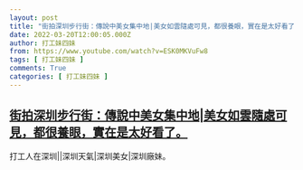```yaml
---
layout: post
title: "街拍深圳步行街：傳說中美女集中地|美女如雲隨處可見，都很養眼，實在是太好看了。"
date: 2022-03-20T12:00:05.000Z
author: 打工妹四妹
from: https://www.youtube.com/watch?v=ESK0MKVuFw8
tags: [ 打工妹四妹 ]
comments: True
categories: [ 打工妹四妹 ]
---
```

<!--1647777605000-->
[街拍深圳步行街：傳說中美女集中地|美女如雲隨處可見，都很養眼，實在是太好看了。](https://www.youtube.com/watch?v=ESK0MKVuFw8)
------

<div>
打工人在深圳||深圳天氣|深圳美女|深圳廠妹。
</div>
